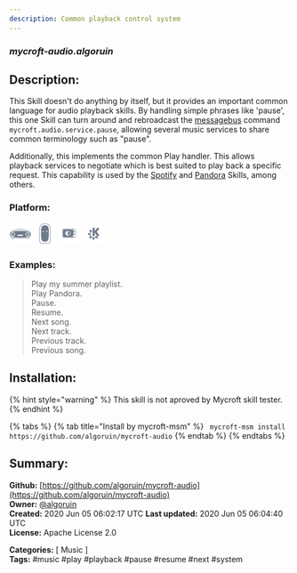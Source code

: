 ```yaml
---
description: Common playback control system
---
```


### _mycroft-audio.algoruin_  
## Description:  
This Skill doesn't do anything by itself, but it provides an important common
language for audio playback skills.  By handling simple phrases like
'pause', this one Skill can turn around and rebroadcast the [messagebus](https://mycroft.ai/documentation/message-bus/)
command `mycroft.audio.service.pause`, allowing several music services to share
common terminology such as "pause".

Additionally, this implements the common Play handler.  This allows playback
services to negotiate which is best suited to play back a specific request.
This capability is used by the [Spotify](https://github.com/forslund/spotify-skill) and [Pandora](https://github.com/mycroftai/pianobar-skill) Skills, among others.  
  
  
### Platform:  
 ![Mark I](../.gitbook/assets/mark-1-icon.png)  ![Mark II](../.gitbook/assets/mark-2-icon.png)  ![Picroft](../.gitbook/assets/picroft-icon.png)  ![plasmoid](../.gitbook/assets/kde.png)   
### Examples:  
> Play my summer playlist.  
> Play Pandora.  
> Pause.  
> Resume.  
> Next song.  
> Next track.  
> Previous track.  
> Previous song.  
  
## Installation:  
{% hint style="warning" %}
This skill is not aproved by Mycroft skill tester.
{% endhint %}
    
{% tabs %}
{% tab title="Install by mycroft-msm" %}
``` mycroft-msm install https://github.com/algoruin/mycroft-audio```
{% endtab %}
  {% endtabs %}
    
## Summary:  
**Github:** [https://github.com/algoruin/mycroft-audio](https://github.com/algoruin/mycroft-audio)  
**Owner:** [@algoruin](https://github.com/algoruin)  
**Created:** 2020 Jun 05 06:02:17 UTC  **Last updated:** 2020 Jun 05 06:04:40 UTC  
**License:** Apache License 2.0  
  
**Categories:** [ Music ]   
**Tags:** \#music \#play \#playback \#pause \#resume \#next \#system   

